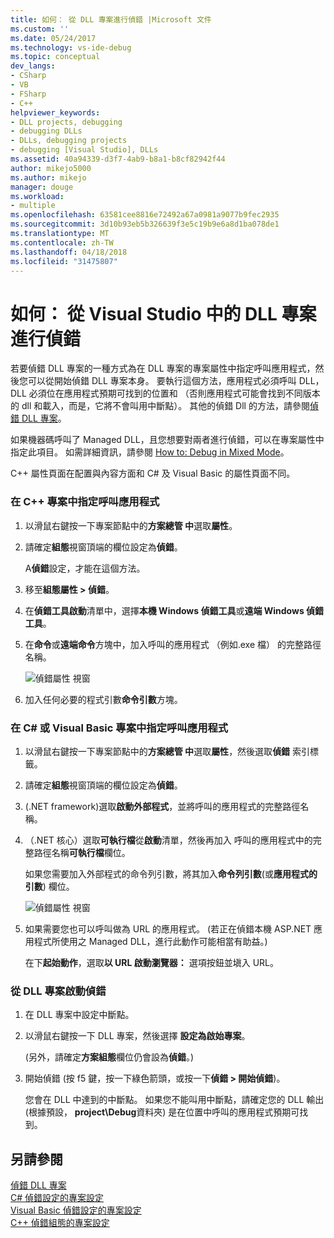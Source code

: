 ```yaml
---
title: 如何： 從 DLL 專案進行偵錯 |Microsoft 文件
ms.custom: ''
ms.date: 05/24/2017
ms.technology: vs-ide-debug
ms.topic: conceptual
dev_langs:
- CSharp
- VB
- FSharp
- C++
helpviewer_keywords:
- DLL projects, debugging
- debugging DLLs
- DLLs, debugging projects
- debugging [Visual Studio], DLLs
ms.assetid: 40a94339-d3f7-4ab9-b8a1-b8cf82942f44
author: mikejo5000
ms.author: mikejo
manager: douge
ms.workload:
- multiple
ms.openlocfilehash: 63581cee8816e72492a67a0981a9077b9fec2935
ms.sourcegitcommit: 3d10b93eb5b326639f3e5c19b9e6a8d1ba078de1
ms.translationtype: MT
ms.contentlocale: zh-TW
ms.lasthandoff: 04/18/2018
ms.locfileid: "31475807"
---
```

# <a name="how-to-debug-from-a-dll-project-in-visual-studio"></a>如何： 從 Visual Studio 中的 DLL 專案進行偵錯
若要偵錯 DLL 專案的一種方式為在 DLL 專案的專案屬性中指定呼叫應用程式，然後您可以從開始偵錯 DLL 專案本身。 要執行這個方法，應用程式必須呼叫 DLL，DLL 必須位在應用程式預期可找到的位置和 （否則應用程式可能會找到不同版本的 dll 和載入，而是，它將不會叫用中斷點）。 其他的偵錯 Dll 的方法，請參閱[偵錯 DLL 專案](../debugger/debugging-dll-projects.md)。
  
如果機器碼呼叫了 Managed DLL，且您想要對兩者進行偵錯，可以在專案屬性中指定此項目。 如需詳細資訊，請參閱 [How to: Debug in Mixed Mode](../debugger/how-to-debug-in-mixed-mode.md)。   

C++ 屬性頁面在配置與內容方面和 C# 及 Visual Basic 的屬性頁面不同。 
  
### <a name="to-specify-the-calling-application-in-a-c-project"></a>在 C++ 專案中指定呼叫應用程式  
  
1.  以滑鼠右鍵按一下專案節點中的**方案總管 中**選取**屬性**。  
  
2.  請確定**組態**視窗頂端的欄位設定為**偵錯**。 

    A**偵錯**設定，才能在這個方法。 
  
3.  移至**組態屬性 > 偵錯**。  
  
4.  在**偵錯工具啟動**清單中，選擇**本機 Windows 偵錯工具**或**遠端 Windows 偵錯工具**。  
  
5.  在**命令**或**遠端命令**方塊中，加入呼叫的應用程式 （例如.exe 檔） 的完整路徑名稱。

    ![偵錯屬性 視窗](../debugger/media/dbg-debugging-properties-dll.png "DebuggingPropertiesWindow")  
  
6.  加入任何必要的程式引數**命令引數**方塊。  
  
### <a name="to-specify-the-calling-application-in-a-c-or-visual-basic-project"></a>在 C# 或 Visual Basic 專案中指定呼叫應用程式  
  
1.  以滑鼠右鍵按一下專案節點中的**方案總管 中**選取**屬性**，然後選取**偵錯** 索引標籤。

2.  請確定**組態**視窗頂端的欄位設定為**偵錯**。

3.  (.NET framework)選取**啟動外部程式**，並將呼叫的應用程式的完整路徑名稱。

4.  （.NET 核心）選取**可執行檔**從**啟動**清單，然後再加入 呼叫的應用程式中的完整路徑名稱**可執行檔**欄位。 
  
     如果您需要加入外部程式的命令列引數，將其加入**命令列引數**(或**應用程式的引數**) 欄位。

    ![偵錯屬性 視窗](../debugger/media/dbg-debugging-properties-dll-csharp.png "DebuggingPropertiesWindow") 

5.  如果需要您也可以呼叫做為 URL 的應用程式。 (若正在偵錯本機 ASP.NET 應用程式所使用之 Managed DLL，進行此動作可能相當有助益。)  
  
     在下**起始動作**，選取**以 URL 啟動瀏覽器：** 選項按鈕並塡入 URL。
  
### <a name="to-start-debugging-from-the-dll-project"></a>從 DLL 專案啟動偵錯  
  
1.  在 DLL 專案中設定中斷點。 

2.  以滑鼠右鍵按一下 DLL 專案，然後選擇 **設定為啟始專案**。 

    (另外，請確定**方案組態**欄位仍會設為**偵錯**。)   
  
3.  開始偵錯 (按 f5 鍵，按一下綠色箭頭，或按一下**偵錯 > 開始偵錯**)。

    您會在 DLL 中達到的中斷點。 如果您不能叫用中斷點，請確定您的 DLL 輸出 (根據預設， **project\Debug**資料夾) 是在位置中呼叫的應用程式預期可找到。
  
## <a name="see-also"></a>另請參閱  
 [偵錯 DLL 專案](../debugger/debugging-dll-projects.md)   
 [C# 偵錯設定的專案設定](../debugger/project-settings-for-csharp-debug-configurations.md)   
 [Visual Basic 偵錯設定的專案設定](../debugger/project-settings-for-a-visual-basic-debug-configuration.md)   
 [C++ 偵錯組態的專案設定](../debugger/project-settings-for-a-cpp-debug-configuration.md)